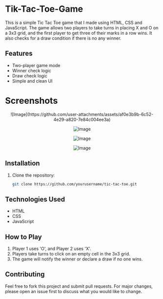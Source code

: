 # Tik-Tac-Toe-Game
This is a simple Tic Tac Toe game that I made using HTML, CSS and JavaScript. The game allows two players to take turns in placing X and O on a 3x3 grid, and the first player to get three of their marks in a row wins. It also checks for a draw condition if there is no any winner.

## Features
- Two-player game mode
- Winner check logic
- Draw check logic
- Simple and clean UI

# Screenshots
<div align="center">
![Image](https://github.com/user-attachments/assets/af0e3b9b-6c52-4e29-a820-7e84c004ee3a)

![Image](https://github.com/user-attachments/assets/6a4f9383-080e-4189-8eae-488ed48bb4c9)

![Image](https://github.com/user-attachments/assets/3dd714b2-6a9a-4659-9059-d56e67082028)

![Image](https://github.com/user-attachments/assets/e3c3f268-666d-4859-a5cf-c9230fcdcf5f)
</div>

## Installation
1. Clone the repository:
   ```bash
   git clone https://github.com/yourusername/tic-tac-toe.git
   
## Technologies Used
- HTML
- CSS
- JavaScript

## How to Play
1. Player 1 uses 'O', and Player 2 uses 'X'.
2. Players take turns to click on an empty cell in the 3x3 grid.
3. The game will notify the winner or declare a draw if no one wins.

## Contributing
Feel free to fork this project and submit pull requests. For major changes, please open an issue first to discuss what you would like to change.
